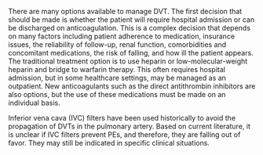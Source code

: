 There are many options available to manage DVT. The first decision that should be made is whether the patient will require hospital admission or can be discharged on anticoagulation. This is a complex decision that depends on many factors including patient adherence to medication, insurance issues, the reliability of follow-up, renal function, comorbidities and concomitant medications, the risk of falling, and how ill the patient appears. The traditional treatment option is to use heparin or low-molecular-weight heparin and bridge to warfarin therapy. This often requires hospital admission, but in some healthcare settings, may be managed as an outpatient. New anticoagulants such as the direct antithrombin inhibitors are also options, but the use of these medications must be made on an individual basis.

Inferior vena cava (IVC) filters have been used historically to avoid the propagation of DVTs in the pulmonary artery. Based on current literature, it is unclear if IVC filters prevent PEs, and therefore, they are falling out of favor. They may still be indicated in specific clinical situations.